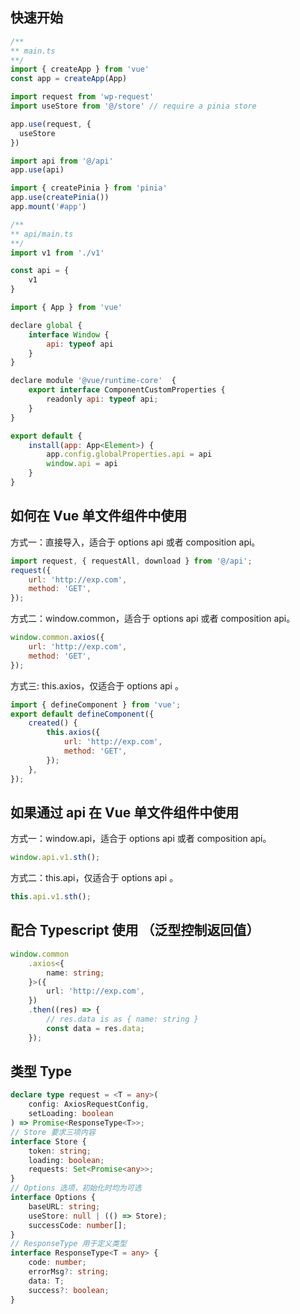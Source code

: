 ## 快速开始

```javascript
/**
** main.ts
**/
import { createApp } from 'vue'
const app = createApp(App)

import request from 'wp-request'
import useStore from '@/store' // require a pinia store

app.use(request, {
  useStore
})

import api from '@/api'
app.use(api)

import { createPinia } from 'pinia'
app.use(createPinia())
app.mount('#app')

/**
** api/main.ts
**/
import v1 from './v1'

const api = {
    v1
}

import { App } from 'vue'

declare global {
    interface Window {
        api: typeof api
    }
}

declare module '@vue/runtime-core'  {
    export interface ComponentCustomProperties {
        readonly api: typeof api;
    }
}

export default {
    install(app: App<Element>) {
        app.config.globalProperties.api = api
        window.api = api
    }
}
```

## 如何在 Vue 单文件组件中使用

方式一：直接导入，适合于 options api 或者 composition api。

```javascript
import request, { requestAll, download } from '@/api';
request({
    url: 'http://exp.com',
    method: 'GET',
});
```

方式二：window.common，适合于 options api 或者 composition api。

```javascript
window.common.axios({
    url: 'http://exp.com',
    method: 'GET',
});
```

方式三: this.axios，仅适合于 options api 。

```javascript
import { defineComponent } from 'vue';
export default defineComponent({
    created() {
        this.axios({
            url: 'http://exp.com',
            method: 'GET',
        });
    },
});
```

## 如果通过 api 在 Vue 单文件组件中使用

方式一：window.api，适合于 options api 或者 composition api。

```javascript
window.api.v1.sth();
```

方式二：this.api，仅适合于 options api 。

```javascript
this.api.v1.sth();
```

## 配合 Typescript 使用 （泛型控制返回值）

```typescript
window.common
    .axios<{
        name: string;
    }>({
        url: 'http://exp.com',
    })
    .then((res) => {
        // res.data is as { name: string }
        const data = res.data;
    });
```

## 类型 Type

```typescript
declare type request = <T = any>(
    config: AxiosRequestConfig,
    setLoading: boolean
) => Promise<ResponseType<T>>;
// Store 要求三项内容
interface Store {
    token: string;
    loading: boolean;
    requests: Set<Promise<any>>;
}
// Options 选项，初始化时均为可选
interface Options {
    baseURL: string;
    useStore: null | (() => Store);
    successCode: number[];
}
// ResponseType 用于定义类型
interface ResponseType<T = any> {
    code: number;
    errorMsg?: string;
    data: T;
    success?: boolean;
}
```
